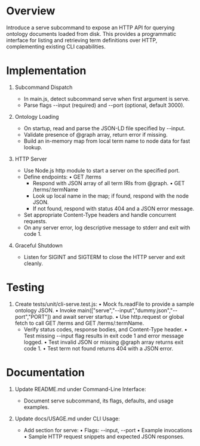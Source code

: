 # Overview

Introduce a serve subcommand to expose an HTTP API for querying ontology documents loaded from disk. This provides a programmatic interface for listing and retrieving term definitions over HTTP, complementing existing CLI capabilities.

# Implementation

1. Subcommand Dispatch
   - In main.js, detect subcommand serve when first argument is serve.
   - Parse flags --input (required) and --port (optional, default 3000).

2. Ontology Loading
   - On startup, read and parse the JSON-LD file specified by --input.
   - Validate presence of @graph array, return error if missing.
   - Build an in-memory map from local term name to node data for fast lookup.

3. HTTP Server
   - Use Node.js http module to start a server on the specified port.
   - Define endpoints:
     • GET /terms
       - Respond with JSON array of all term IRIs from @graph.
     • GET /terms/:termName
       - Look up local name in the map; if found, respond with the node JSON.
       - If not found, respond with status 404 and a JSON error message.
   - Set appropriate Content-Type headers and handle concurrent requests.
   - On any server error, log descriptive message to stderr and exit with code 1.

4. Graceful Shutdown
   - Listen for SIGINT and SIGTERM to close the HTTP server and exit cleanly.

# Testing

1. Create tests/unit/cli-serve.test.js:
   • Mock fs.readFile to provide a sample ontology JSON.
   • Invoke main(["serve","--input","dummy.json","--port","PORT"]) and await server startup.
   • Use http.request or global fetch to call GET /terms and GET /terms/:termName.
     - Verify status codes, response bodies, and Content-Type header.
   • Test missing --input flag results in exit code 1 and error message logged.
   • Test invalid JSON or missing @graph array returns exit code 1.
   • Test term not found returns 404 with a JSON error.

# Documentation

1. Update README.md under Command-Line Interface:
   - Document serve subcommand, its flags, defaults, and usage examples.

2. Update docs/USAGE.md under CLI Usage:
   - Add section for serve:
     • Flags: --input, --port
     • Example invocations
     • Sample HTTP request snippets and expected JSON responses.
